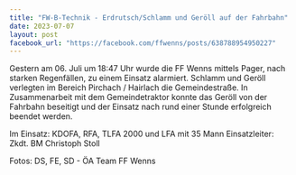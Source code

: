 ```yaml
---
title: "FW-B-Technik - Erdrutsch/Schlamm und Geröll auf der Fahrbahn"
date: 2023-07-07
layout: post
facebook_url: "https://facebook.com/ffwenns/posts/638788954950227"
---
```


Gestern am 06. Juli um 18:47 Uhr wurde die FF Wenns mittels Pager, nach starken Regenfällen, zu einem Einsatz alarmiert. Schlamm und Geröll verlegten im Bereich Pirchach / Hairlach die Gemeindestraße. In Zusammenarbeit mit dem Gemeindetraktor konnte das Geröll von der Fahrbahn beseitigt und der Einsatz nach rund einer Stunde erfolgreich beendet werden. 

Im Einsatz:
KDOFA, RFA, TLFA 2000 und LFA mit 35 Mann
Einsatzleiter: Zkdt. BM Christoph Stoll

Fotos: DS, FE, SD - ÖA Team FF Wenns